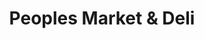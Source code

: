 ---
title: "Peoples Market & Deli"
url: /fredericksburg/peoples-market-and-deli/
shop: convenience
---